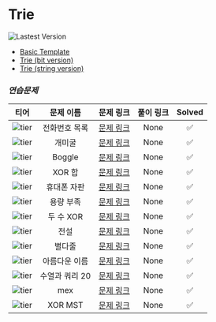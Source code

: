 # Trie

![Lastest Version](https://img.shields.io/badge/Lastest_Version-v3.0.0-brightgreen)

 - [Basic Template](./trie.cpp)
 - [Trie (bit version)](./trie_bit.cpp)
 - [Trie (string version)](./trie_string.cpp)

### ***연습문제***

티어|문제 이름|문제 링크|풀이 링크|Solved
:-:|:-:|:-:|:-:|:-:|
![tier][Gold4]|전화번호 목록|[문제 링크][전화번호 목록]|None|:white_check_mark:
![tier][Gold2]|개미굴|[문제 링크][개미굴]|None|:white_check_mark:
![tier][Platinum5]|Boggle|[문제 링크][Boggle]|None|:white_check_mark:
![tier][Platinum3]|XOR 합|[문제 링크][XOR 합]|None|:white_check_mark:
![tier][Platinum3]|휴대폰 자판|[문제 링크][휴대폰 자판]|None|:white_check_mark:
![tier][Platinum3]|용량 부족|[문제 링크][용량 부족]|None|:white_check_mark:
![tier][Platinum3]|두 수 XOR|[문제 링크][두 수 XOR]|None|:white_check_mark:
![tier][Platinum3]|전설|[문제 링크][전설]|None|:white_check_mark:
![tier][Platinum3]|별다줄|[문제 링크][별다줄]|None|:white_check_mark:
![tier][Platinum2]|아름다운 이름|[문제 링크][아름다운 이름]|None|:white_check_mark:
![tier][Platinum2]|수열과 쿼리 20|[문제 링크][수열과 쿼리 20]|None|:white_check_mark:
![tier][Platinum2]|mex|[문제 링크][mex]|None|:white_check_mark:
![tier][Diamond4]|XOR MST|[문제 링크][XOR MST]|None|:white_check_mark:

[개미굴]: http://boj.kr/14725
[전화번호 목록]: http://boj.kr/5052
[Boggle]: http://boj.kr/9202
[XOR 합]: http://boj.kr/13504
[별다줄]: http://boj.kr/17365
[휴대폰 자판]: http://boj.kr/5670
[용량 부족]: http://boj.kr/5446
[아름다운 이름]: http://boj.kr/3080
[두 수 XOR]: http://boj.kr/13505
[수열과 쿼리 20]: http://boj.kr/16903
[XOR MST]: http://boj.kr/16901
[mex]: http://boj.kr/16902
[전설]: http://boj.kr/19585

[Bronze5]: https://static.solved.ac/tier_small/1.svg
[Bronze4]: https://static.solved.ac/tier_small/2.svg
[Bronze3]: https://static.solved.ac/tier_small/3.svg
[Bronze2]: https://static.solved.ac/tier_small/4.svg
[Bronze1]: https://static.solved.ac/tier_small/5.svg
[Sliver5]: https://static.solved.ac/tier_small/6.svg
[Sliver4]: https://static.solved.ac/tier_small/7.svg
[Sliver3]: https://static.solved.ac/tier_small/8.svg
[Sliver2]: https://static.solved.ac/tier_small/9.svg
[Sliver1]: https://static.solved.ac/tier_small/10.svg
[Gold5]: https://static.solved.ac/tier_small/11.svg
[Gold4]: https://static.solved.ac/tier_small/12.svg
[Gold3]: https://static.solved.ac/tier_small/13.svg
[Gold2]: https://static.solved.ac/tier_small/14.svg
[Gold1]: https://static.solved.ac/tier_small/15.svg
[Platinum5]: https://static.solved.ac/tier_small/16.svg
[Platinum4]: https://static.solved.ac/tier_small/17.svg
[Platinum3]: https://static.solved.ac/tier_small/18.svg
[Platinum2]: https://static.solved.ac/tier_small/19.svg
[Platinum1]: https://static.solved.ac/tier_small/20.svg
[Diamond5]: https://static.solved.ac/tier_small/21.svg
[Diamond4]: https://static.solved.ac/tier_small/22.svg
[Diamond3]: https://static.solved.ac/tier_small/23.svg
[Diamond2]: https://static.solved.ac/tier_small/24.svg
[Diamond1]: https://static.solved.ac/tier_small/25.svg
[Ruby5]: https://static.solved.ac/tier_small/26.svg
[Ruby4]: https://static.solved.ac/tier_small/27.svg
[Ruby3]: https://static.solved.ac/tier_small/28.svg
[Ruby2]: https://static.solved.ac/tier_small/29.svg
[Ruby1]: https://static.solved.ac/tier_small/30.svg
